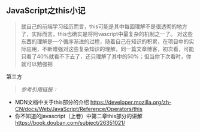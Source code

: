 ## JavaScript之this小记
>就自己的前端学习经历而言，this可能是其中每回理解不是很透彻的地方了，实际而言，this也确实是将阿vascript中最复杂的机制之一了。
>对这些东西的理解是一个循序渐进的过程，随着自己在知识的积累，在项目中的实际应用，不断赠强对这些复杂知识的理解，同一篇文章博客，初次看，可能只看了40%就看不下去了，还只理解了其中的50%；但当你下次看时，你就可以勉强把
>



第三方














> *参考引用链接：*
-  MDN文档中关于this部分的介绍
	https://developer.mozilla.org/zh-CN/docs/Web/JavaScript/Reference/Operators/this
- 你不知道的javascript（上卷）中第二章this部分的讲解
	https://book.douban.com/subject/26351021/
